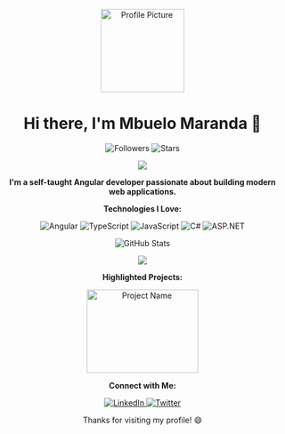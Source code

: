 <!-- Header -->
<p align="center">
  <img src="https://avatars.githubusercontent.com/u/103327479?v=4" alt="Profile Picture" width="150" height="150">
</p>
<h1 align="center">Hi there, I'm Mbuelo Maranda 👋</h1>

<!-- Badges -->
<p align="center">
  <img src="https://img.shields.io/github/followers/Maranda-Mbuelo?label=Followers" alt="Followers">
  <img src="https://img.shields.io/github/stars/Maranda-Mbuelo?style=social" alt="Stars">
</p>

<!-- Animation Typing -->

<p align="center">
  <a href="https://github.com/DenverCoder1/readme-typing-svg"><img src="https://readme-typing-svg.herokuapp.com?font=Fira+Code&pause=1100&width=500&lines=I'm+a+SoftWare+Developer,+Frelancer!;"></a>
</p>

<!-- Introduction -->
<p align="center">
  <strong>
    I'm a self-taught Angular developer passionate about building modern web applications.
  </strong>
</p>

<!-- Technologies -->
<p align="center">
  <strong>Technologies I Love:</strong>
</p>
<p align="center">
  <img src="https://img.shields.io/badge/Angular-FF5733?logo=angular&logoColor=white" alt="Angular">
  <img src="https://img.shields.io/badge/TypeScript-007ACC?logo=typescript&logoColor=white" alt="TypeScript">
  <img src="https://img.shields.io/badge/JavaScript-F7DF1E?logo=javascript&logoColor=white" alt="JavaScript">
  <img src="https://img.shields.io/badge/C%23-239120?logo=c-sharp&logoColor=white" alt="C#">
  <img src="https://img.shields.io/badge/ASP.NET-512BD4?logo=dot-net&logoColor=white" alt="ASP.NET">
  <!-- Add more badges for your favorite technologies here -->
</p>

<!-- Stats -->
<p align="center">
  <img src="https://github-readme-stats.vercel.app/api?username=Maranda-Mbuelo&show_icons=true&theme=radical" alt="GitHub Stats">
</p>

<p align="center">
  <img src="https://github-readme-stats.vercel.app/api/top-langs/?username=Maranda-Mbuelo&hide_progress=true" />
</p>

<!-- Projects -->
<p align="center">
  <strong>Highlighted Projects:</strong>
</p>
<p align="center">
  <a href="[https://github.com/Maranda-Mbuelo/your-angular-project](https://github.com/Maranda-Mbuelo/Authenticated-Dashboard.git)" target="_blank">
    <img src="https://media.licdn.com/dms/image/D4E22AQEUqL_PvX0LJA/feedshare-shrink_2048_1536/0/1692263973040?e=1695254400&v=beta&t=M39EK17V9xFjQwkCwAKfyaTjNfQB2kg2hju3F8IrCnM" alt="Project Name" width="200" height="150">
  </a>
</p>

<!-- Connect -->
<p align="center">
  <strong>Connect with Me:</strong>
</p>
<p align="center">
  <a href="https://za.linkedin.com/in/maranda-marvin-592a42233" target="_blank">
    <img src="https://img.shields.io/badge/LinkedIn-0077B5?logo=linkedin&logoColor=white" alt="LinkedIn">
  </a>
  <a href="https://twitter.com/maranda_mbuelo" target="_blank">
    <img src="https://img.shields.io/badge/Twitter-1DA1F2?logo=twitter&logoColor=white" alt="Twitter">
  </a>
  <!-- Add more social media links as needed -->
</p>

<!-- Footer -->
<p align="center">
  Thanks for visiting my profile! 😄
</p>
